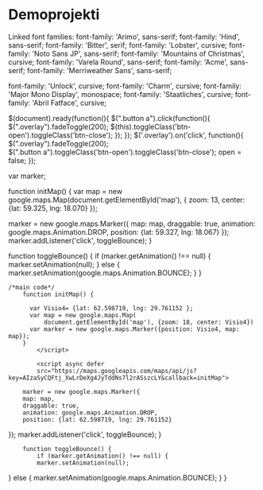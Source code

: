 # Demoprojekti

Linked font families:
font-family: 'Arimo', sans-serif;
font-family: 'Hind', sans-serif;
font-family: 'Bitter', serif;
font-family: 'Lobster', cursive;
font-family: 'Noto Sans JP', sans-serif;
font-family: 'Mountains of Christmas', cursive;
font-family: 'Varela Round', sans-serif;
font-family: 'Acme', sans-serif;
font-family: 'Merriweather Sans', sans-serif;

font-family: 'Unlock', cursive;
font-family: 'Charm', cursive;
font-family: 'Major Mono Display', monospace;
font-family: 'Staatliches', cursive;
font-family: 'Abril Fatface', cursive;

$(document).ready(function(){
  $(".button a").click(function(){
      $(".overlay").fadeToggle(200);
     $(this).toggleClass('btn-open').toggleClass('btn-close');
  });
});
$('.overlay').on('click', function(){
  $(".overlay").fadeToggle(200);   
  $(".button a").toggleClass('btn-open').toggleClass('btn-close');
  open = false;
});


var marker;

function initMap() {
  var map = new google.maps.Map(document.getElementById('map'), {
    zoom: 13,
    center: {lat: 59.325, lng: 18.070}
  });

  marker = new google.maps.Marker({
    map: map,
    draggable: true,
    animation: google.maps.Animation.DROP,
    position: {lat: 59.327, lng: 18.067}
  });
  marker.addListener('click', toggleBounce);
}

function toggleBounce() {
  if (marker.getAnimation() !== null) {
    marker.setAnimation(null);
  } else {
    marker.setAnimation(google.maps.Animation.BOUNCE);
  }
}

    /*main code*/
        function initMap() {
          
          var Visio4= {lat: 62.598719, lng: 29.761152 };
          var map = new google.maps.Map(
              document.getElementById('map'), {zoom: 18, center: Visio4})
          var marker = new google.maps.Marker({position: Visio4, map: map});
        }
            </script>
            
            <script async defer
            src="https://maps.googleapis.com/maps/api/js?key=AIzaSyCQFtj_XwLrDeXg4JyTddNs7l2rASszcLY&callback=initMap">

        marker = new google.maps.Marker({
        map: map,
        draggable: true,
        animation: google.maps.Animation.DROP,
        position: {lat: 62.598719, lng: 29.761152}
  });
            marker.addListener('click', toggleBounce);
}

        function toggleBounce() {
            if (marker.getAnimation() !== null) {
            marker.setAnimation(null);
  }         else {
            marker.setAnimation(google.maps.Animation.BOUNCE);
  }
}


<div>
    <script>
        var marker;
    
        
    
    function initMap() {
      var map = new google.maps.Map(document.getElementById('map'), {
        zoom: 18,
        center: {lat: 62.598719, lng: 29.761152}
      });
    
      marker = new google.maps.Marker({
        map: map,
        draggable: true,
        animation: google.maps.Animation.DROP,
        position: {lat: 62.598719, lng: 29.761152}
      });
      marker.addListener('click', toggleBounce);
    }
    
    function toggleBounce() {
      if (marker.getAnimation() !== null) {
        marker.setAnimation(null);
      } else {
        marker.setAnimation(google.maps.Animation.BOUNCE);
      }
    }
    
    </script>
</div>